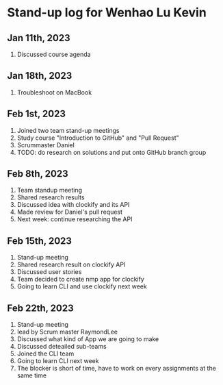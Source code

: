 # Stand-up log for Wenhao Lu Kevin
## Jan 11th, 2023
1. Discussed course agenda
## Jan 18th, 2023
1. Troubleshoot on MacBook
## Feb 1st, 2023
1. Joined two team stand-up meetings
2. Study course "Introduction to GitHub" and "Pull Request"
3. Scrummaster Daniel
4. TODO: do research on solutions and put onto GitHub branch group
## Feb 8th, 2023
1. Team standup meeting
2. Shared research results
3. Discussed idea with clockify and its API
4. Made review for Daniel's pull request
5. Next week: continue researching the API
## Feb 15th, 2023
1. Stand-up meeting
2. Shared research result on clockify API
3. Discussed user stories
4. Team decided to create nmp app for clockify
5. Going to learn CLI and use clockify next week
## Feb 22th, 2023
1. Stand-up meeting
2. lead by Scrum master RaymondLee
3. Discussed what kind of App we are going to make
4. Discussed deteailed sub-teams
5. Joined the CLI team
6. Going to learn CLI next week
7. The blocker is short of time, have to work on every assignments at the same time 
